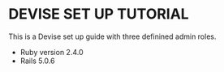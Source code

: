 # DEVISE SET UP TUTORIAL

This is a Devise set up guide with three definined admin roles.

* Ruby version 2.4.0
* Rails 5.0.6
